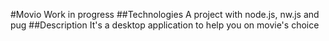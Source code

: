 #Movio
Work in progress
##Technologies
A project with node.js, nw.js and pug
##Description
It's a desktop application to help you on movie's choice